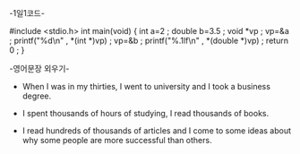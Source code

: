    -1일1코드-

#include <stdio.h>
int main(void)
 {
    int a=2 ;
    double b=3.5 ;
    void *vp ;
    vp=&a ;
    printf("%d\n" , *(int *)vp) ;
    vp=&b ;
    printf("%.1lf\n" , *(double *)vp) ;
 return 0 ;
 }



   -영어문장 외우기- <Tracy>

* When I was in my thirties, I went to university and I took a business degree.

* I spent thousands of hours of studying, I read thousands of books.

* I read hundreds of thousands of articles and I come to some ideas about 
   why some people are more successful than others.